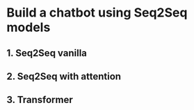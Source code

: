 # Build a chatbot using Seq2Seq models

## 1. Seq2Seq vanilla

## 2. Seq2Seq with attention

## 3. Transformer